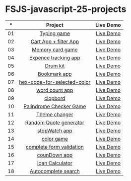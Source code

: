 # FSJS-javascript-25-projects





|  *  |            Project             | Live Demo |
| :-: | :----------------------------: | :-------: |
| 01  |     [Typing game](https://github.com/MangeshThakre/JAVASCRIPT-fsjs-25-projects/tree/master/typing%20game)     | [Live Demo](https://fsjs-typing-game.netlify.app)  |
| 02  |     [Cart App + filter App](https://github.com/MangeshThakre/fsjs-cart-App-filter-app)    | [Live Demo](https://fsjs-cart-app-and-filter-app.netlify.app)  |
| 03  |    [Memory card game](https://github.com/MangeshThakre/JAVASCRIPT-fsjs-25-projects/tree/master/info-memroy%20card%20game)     | [Live Demo](https://fsjs-memory-card-game.netlify.app)  |
| 04  |  [Expence tracking app](https://github.com/MangeshThakre/fsjs-expence-tracking-app)  | [Live Demo](https://fsjs-expence-tracking-app.netlify.app)  |
| 05  |  [Drum kit](https://github.com/MangeshThakre/JAVASCRIPT-fsjs-25-projects/tree/master/drum%20kit)  | [Live Demo](http://fsjs-drum-kit.netlify.app)  |
| 06  |  [Bookmark app](https://github.com/MangeshThakre/fsjs-bookMark-app)  | [Live Demo]()  |
| 07  |  [hex-code-for-selected-color](https://github.com/MangeshThakre/JAVASCRIPT-fsjs-25-projects/tree/master/Hex%20Code%20for%20Selected%20Colour)  | [Live Demo](https://hex-code-for-selected-color.netlify.app/)  |
| 08  |  [word count app](https://github.com/MangeshThakre/JAVASCRIPT-fsjs-25-projects/tree/master/Word%20Count%20App)  | [Live Demo](https://fsjs-word-count-app.netlify.app)  |
| 09  |  [clopbord](https://github.com/MangeshThakre/JAVASCRIPT-fsjs-25-projects/tree/master/Clipboard)  | [Live Demo](https://fsjs-clipboard.netlify.app)  |
| 10  |  [Palindrome Checker Game](https://github.com/MangeshThakre/JAVASCRIPT-fsjs-25-projects/tree/master/Palindrome%20Checker%20Game)  | [Live Demo](https://palinbrome-checker-game.netlify.app/)  |
| 11  |  [Theme changer](https://github.com/MangeshThakre/JAVASCRIPT-fsjs-25-projects/tree/master/Theme%20Changer)  | [Live Demo](https://fsjs-theme-changer.netlify.app)  |
| 12  |  [Random Quote generator](https://github.com/MangeshThakre/JAVASCRIPT-fsjs-25-projects/tree/master/Random%20Quote%20Generator)  | [Live Demo](https://fsjs-random-quote-generator.netlify.app)  |
| 13  |  [stopWatch app](https://github.com/MangeshThakre/JAVASCRIPT-fsjs-25-projects/tree/master/Stopwatch%20App)  | [Live Demo](https://fsjs-stopwatch.netlify.app)  |
| 14  |  [color game](https://github.com/MangeshThakre/JAVASCRIPT-fsjs-25-projects/tree/master/color%20game)  | [Live Demo](https://fsjs-color-game.netlify.app)  |
| 15  |  [complete form validation](https://github.com/MangeshThakre/JAVASCRIPT-fsjs-25-projects/tree/master/complete%20form%20validation)  | [Live Demo](https://fsjs-complete-form-validation.netlify.app)  |
| 16  |  [counDown app](https://github.com/MangeshThakre/JAVASCRIPT-fsjs-25-projects/tree/master/countdown%20app)  | [Live Demo](https://fsjs-countdown-app.netlify.app)  |
| 17  |  [loan Calculator](https://github.com/MangeshThakre/JAVASCRIPT-fsjs-25-projects/tree/master/loan%20calculater)  | [Live Demo](https://fsjs-loan-calculator.netlify.app)  |
| 18  |  [Autocomplete search]()  | [Live Demo](https://fsjs-autocomplete-search.netlify.app)  |










